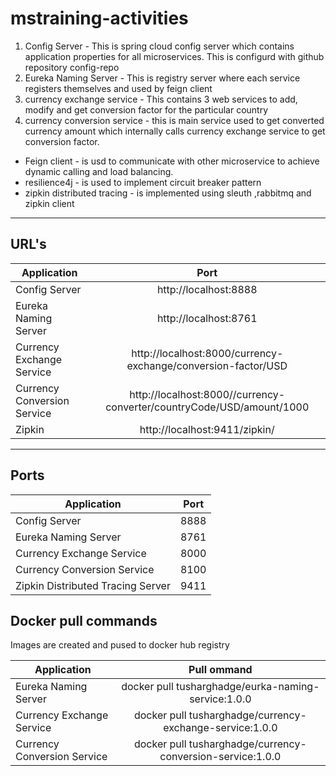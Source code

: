 # mstraining-activities
1. Config Server - This is spring cloud config server which contains application properties for all microservices. This is configurd with github repository config-repo
2. Eureka Naming Server - This is registry server where each service registers themselves and used by feign client 
3. currency exchange service - This contains 3 web services to add, modify and get conversion factor for the particular country
4. currency conversion service - this is main service used to get converted currency amount which internally calls currency exchange service to get conversion factor.
  * Feign client - is usd to communicate with other microservice to achieve dynamic calling and load balancing.
  * resilience4j - is used to implement circuit breaker pattern
  * zipkin distributed tracing - is implemented using sleuth ,rabbitmq and zipkin client

----
## URL's
| Application                       | Port                                                                    |
| ----------------------------------|:-----------------------------------------------------------------------:| 
| Config Server                     | http://localhost:8888                                                   | 
| Eureka Naming Server              | http://localhost:8761                                                   |
| Currency Exchange Service         | http://localhost:8000/currency-exchange/conversion-factor/USD           | 
| Currency Conversion Service       | http://localhost:8000//currency-converter/countryCode/USD/amount/1000   | 
| Zipkin                            | http://localhost:9411/zipkin/                                           |

----
## Ports
| Application                       | Port          |
| ----------------------------------|:-------------:| 
| Config Server                     | 8888          | 
| Eureka Naming Server              | 8761          | 
| Currency Exchange Service         | 8000          | 
| Currency Conversion Service       | 8100          |   
| Zipkin Distributed Tracing Server | 9411          | 

## Docker pull commands
Images are created and pused to docker hub registry

| Application                       | Pull ommand                                                  |
| ----------------------------------|:------------------------------------------------------------:| 
| Eureka Naming Server              | docker pull tusharghadge/eurka-naming-service:1.0.0          | 
| Currency Exchange Service         | docker pull tusharghadge/currency-exchange-service:1.0.0     | 
| Currency Conversion Service       | docker pull tusharghadge/currency-conversion-service:1.0.0   |
